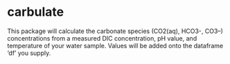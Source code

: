 carbulate
=========

This package will calculate the carbonate species (CO2(aq), HCO3-, CO3–)
concentrations from a measured DIC concentration, pH value, and
temperature of your water sample. Values will be added onto the
dataframe ‘df’ you supply.

